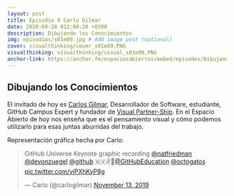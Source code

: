 ```yaml
---
layout: post
title: Episodio 9 Carlo Gilmar
date: 2020-09-28 012:00:20 +0300
description: Dibujando los Conocimientos
img: episodios/s01e09.jpg # Add image post (optional)
cover: visualthinking/cover_s01e09.PNG
visualthinking: visualthinking/visual_s01e09.PNG
anchor-link: https://anchor.fm/espaciosabiertos/embed/episodes/Dibujando-los-Conocimientos-ek9q6a
---
```


## Dibujando los Conocimientos

El invitado de hoy es [Carlos Gilmar](https://twitter.com/carlogilmar), Desarrollador de Software, estudiante, GitHub Campus Expert y fundador de [Visual Partner-Ship](https://twitter.com/visual_partner). En el Espacio Abierto de hoy nos enseña que es el pensamiento visual y cómo podemos utilizarlo para esas juntas aburridas del trabajo.

Representación gráfica hecha por Carlo:
<blockquote class="twitter-tweet"><p lang="en" dir="ltr">GitHub Universe Keynote graphic recording <a href="https://twitter.com/natfriedman?ref_src=twsrc%5Etfw">@natfriedman</a> <a href="https://twitter.com/devonzuegel?ref_src=twsrc%5Etfw">@devonzuegel</a> <a href="https://twitter.com/github?ref_src=twsrc%5Etfw">@github</a> 🇲🇽✌️🙂<a href="https://twitter.com/GitHubEducation?ref_src=twsrc%5Etfw">@GitHubEducation</a> <a href="https://twitter.com/octogatos?ref_src=twsrc%5Etfw">@octogatos</a> <a href="https://t.co/viPXhKyP8g">pic.twitter.com/viPXhKyP8g</a></p>&mdash; Carlo (@carlogilmar) <a href="https://twitter.com/carlogilmar/status/1194681728175992833?ref_src=twsrc%5Etfw">November 13, 2019</a></blockquote> <script async src="https://platform.twitter.com/widgets.js" charset="utf-8"></script>

